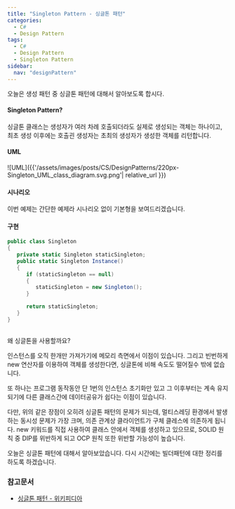 ```yaml
---
title: "Singleton Pattern - 싱글톤 패턴"
categories:
  - C# 
  - Design Pattern
tags:
  - C#
  - Design Pattern
  - Singleton Pattern
sidebar:
  nav: "designPattern"
---
```

오늘은 생성 패턴 중 싱글톤 패턴에 대해서 알아보도록 합시다.

#### Singleton Pattern?
  
싱글톤 클래스는 생성자가 여러 차례 호출되더라도 실제로 생성되는 객체는 하나이고, 최초 생성 이후에는 호출괸 생성자는 초최의 생성자가 생성한 객체를 리턴합니다.
  
  
#### UML
![UML]({{'/assets/images/posts/CS/DesignPatterns/220px-Singleton_UML_class_diagram.svg.png'| relative_url }})

#### 시나리오
이번 예제는 간단한 예제라 시나리오 없이 기본형을 보여드리겠습니다.

#### 구현
``` cs
public class Singleton
{
   private static Singleton staticSingleton;
   public static Singleton Instance()
   {
      if (staticSingleton == null)
      {
         staticSingleton = new Singleton();
      }

      return staticSingleton;
   }
}
	
```
  
왜 싱글톤을 사용할까요?
  
인스턴스를 오직 한개만 가져가기에 메모리 측면에서 이점이 있습니다. 그리고 빈번하게 new 연산자를 이용하여 객체를 생성한다면, 싱글톤에 비해 속도도 떨어질수 밖에 없습니다.
  
또 하나는 프로그램 동작동안 단 1번의 인스턴스 초기화만 있고 그 이후부터는 계속 유지되기에 다른 클래스간에 데이터공유가 쉽다는 이점이 있습니다.
  
다만, 위의 같은 장점이 오히려 싱글톤 패턴의 문제가 되는데, 멀티스레딩 환경에서 발생하는 동시성 문제가 가장 크며, 의존 관계상 클라이언트가 구체 클레스에 의존하게 됩니다. new 키워드를 직접 사용하여 클래스 안에서 객체를 생성하고 있으므로, SOLID 원칙 중 DIP를 위반하게 되고 OCP 원칙 또한 위반할 가능성이 높습니다. 

오늘은 싱글톤 패턴에 대해서 알아보았습니다. 다시 시간에는 빌더패턴에 대한 정리를 하도록 하겠습니다.
### 참고문서
* [싱글톤 패턴 - 위키피디아](https://ko.wikipedia.org/wiki/싱글톤_패턴)